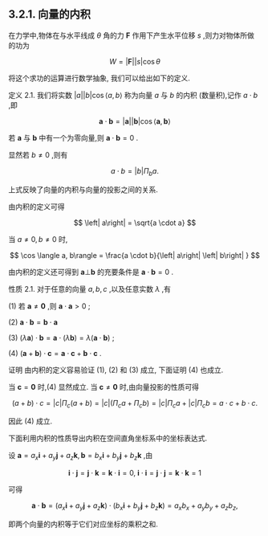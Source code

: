 ## 3.2.1. 向量的内积

在力学中,物体在与水平线成 $\theta$ 角的力 $\mathbf{F}$ 作用下产生水平位移 $s$ ,则力对物体所做的功为

$$
W = \left| \mathbf{F}\right| \left| s\right| \cos \theta
$$

将这个求功的运算进行数学抽象, 我们可以给出如下的定义.

定义 2.1. 我们将实数 $\left| a\right| \left| b\right| \cos \langle a, b\rangle$ 称为向量 $a$ 与 $b$ 的内积 (数量积),记作 $a \cdot b$ ,即

$$
\mathbf{a} \cdot \mathbf{b} = \left| \mathbf{a}\right| \left| \mathbf{b}\right| \cos \langle \mathbf{a},\mathbf{b}\rangle
$$

若 $\mathbf{a}$ 与 $\mathbf{b}$ 中有一个为零向量,则 $\mathbf{a} \cdot \mathbf{b} = 0$ .

显然若 $b \neq 0$ ,则有

$$
a \cdot b = \left| b\right| {\Pi }_{b}a.
$$

上式反映了向量的内积与向量的投影之间的关系.

由内积的定义可得

$$
\left| a\right| = \sqrt{a \cdot a}
$$

当 $a \neq 0, b \neq 0$ 时,

$$
\cos \langle a, b\rangle = \frac{a \cdot b}{\left| a\right| \left| b\right| }
$$

由内积的定义还可得到 $\mathbf{a} \bot \mathbf{b}$ 的充要条件是 $\mathbf{a} \cdot \mathbf{b} = 0$ .

性质 2.1. 对于任意的向量 $a, b, c$ ,以及任意实数 $\lambda$ ,有

(1) 若 $\mathbf{a} \neq \mathbf{0}$ ,则 $\mathbf{a} \cdot \mathbf{a} > 0$ ;

(2) $\mathbf{a} \cdot \mathbf{b} = \mathbf{b} \cdot \mathbf{a}$

(3) $\left( {\lambda \mathbf{a}}\right) \cdot \mathbf{b} = \mathbf{a} \cdot \left( {\lambda \mathbf{b}}\right) = \lambda \left( {\mathbf{a} \cdot \mathbf{b}}\right)$ ;

(4) $\left( {\mathbf{a} + \mathbf{b}}\right) \cdot \mathbf{c} = \mathbf{a} \cdot \mathbf{c} + \mathbf{b} \cdot \mathbf{c}$ .

证明 由内积的定义容易验证 (1), (2) 和 (3) 成立, 下面证明 (4) 也成立.

当 $\mathbf{c} = \mathbf{0}$ 时,(4) 显然成立. 当 $\mathbf{c} \neq \mathbf{0}$ 时,由向量投影的性质可得

$$
\left( {a + b}\right) \cdot c = \left| c\right| {\Pi }_{c}\left( {a + b}\right) = \left| c\right| \left( {{\Pi }_{c}a + {\Pi }_{c}b}\right) = \left| c\right| {\Pi }_{c}a + \left| c\right| {\Pi }_{c}b = a \cdot c + b \cdot c.
$$

因此 (4) 成立.

下面利用内积的性质导出内积在空间直角坐标系中的坐标表达式.

设 $\mathbf{a} = {a}_{x}\mathbf{i} + {a}_{y}\mathbf{j} + {a}_{z}\mathbf{k},\mathbf{b} = {b}_{x}\mathbf{i} + {b}_{y}\mathbf{j} + {b}_{z}\mathbf{k}$ ,由

$$
\mathbf{i} \cdot \mathbf{j} = \mathbf{j} \cdot \mathbf{k} = \mathbf{k} \cdot \mathbf{i} = 0,\;\mathbf{i} \cdot \mathbf{i} = \mathbf{j} \cdot \mathbf{j} = \mathbf{k} \cdot \mathbf{k} = 1
$$

可得

$$
\mathbf{a} \cdot \mathbf{b} = \left( {{a}_{x}\mathbf{i} + {a}_{y}\mathbf{j} + {a}_{z}\mathbf{k}}\right) \cdot \left( {{b}_{x}\mathbf{i} + {b}_{y}\mathbf{j} + {b}_{z}\mathbf{k}}\right) = {a}_{x}{b}_{x} + {a}_{y}{b}_{y} + {a}_{z}{b}_{z},
$$

即两个向量的内积等于它们对应坐标的乘积之和.